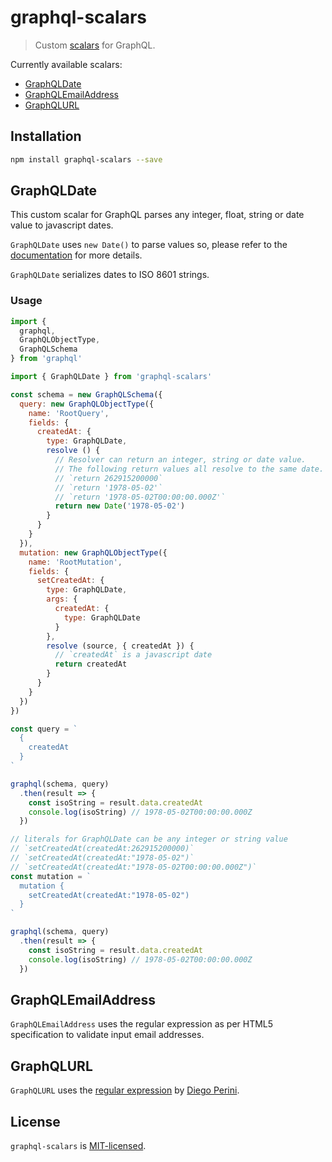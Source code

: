 # graphql-scalars

> Custom [scalars](http://graphql.org/learn/schema/#scalar-types) for GraphQL.

Currently available scalars:

* [GraphQLDate](#GraphQLDate)
* [GraphQLEmailAddress](#GraphQLEmailAddress)
* [GraphQLURL](#GraphQLURL)

## Installation

```bash
npm install graphql-scalars --save
```

## GraphQLDate <a name="GraphQLDate" />

This custom scalar for GraphQL parses any integer, float, string or date value to javascript dates.

`GraphQLDate` uses `new Date()` to parse values so, please refer to the  [documentation](https://developer.mozilla.org/en-US/docs/Web/JavaScript/Reference/Global_Objects/Date) for more details.

`GraphQLDate` serializes dates to ISO 8601 strings.

### Usage

```javascript
import {
  graphql,
  GraphQLObjectType,
  GraphQLSchema
} from 'graphql'

import { GraphQLDate } from 'graphql-scalars'

const schema = new GraphQLSchema({
  query: new GraphQLObjectType({
    name: 'RootQuery',
    fields: {
      createdAt: {
        type: GraphQLDate,
        resolve () {
          // Resolver can return an integer, string or date value.
          // The following return values all resolve to the same date.
          // `return 262915200000`
          // `return '1978-05-02'`
          // `return '1978-05-02T00:00:00.000Z'`
          return new Date('1978-05-02')
        }
      }
    }
  }),
  mutation: new GraphQLObjectType({
    name: 'RootMutation',
    fields: {
      setCreatedAt: {
        type: GraphQLDate,
        args: {
          createdAt: {
            type: GraphQLDate
          }
        },
        resolve (source, { createdAt }) {
          // `createdAt` is a javascript date
          return createdAt
        }
      }
    }
  })
})

const query = `
  {
    createdAt
  }
`

graphql(schema, query)
  .then(result => {
    const isoString = result.data.createdAt
    console.log(isoString) // 1978-05-02T00:00:00.000Z
  })

// literals for GraphQLDate can be any integer or string value
// `setCreatedAt(createdAt:262915200000)`
// `setCreatedAt(createdAt:"1978-05-02")`
// `setCreatedAt(createdAt:"1978-05-02T00:00:00.000Z")`
const mutation = `
  mutation {
    setCreatedAt(createdAt:"1978-05-02")
  }
`

graphql(schema, query)
  .then(result => {
    const isoString = result.data.createdAt
    console.log(isoString) // 1978-05-02T00:00:00.000Z
  })
```

## GraphQLEmailAddress <a name="GraphQLEmailAddress" />

`GraphQLEmailAddress` uses the regular expression as per HTML5 specification to
validate input email addresses.

## GraphQLURL <a name="GraphQLURL" />

`GraphQLURL` uses the [regular expression](https://gist.github.com/dperini/729294) by [Diego Perini](https://github.com/dperini).

## License

`graphql-scalars` is [MIT-licensed](https://github.com/adriano-di-giovanni/graphql-scalars/blob/master/LICENSE).
